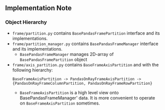 ## Implementation Note

### Object Hierarchy

- `frame/partition.py` contains `BasePandasFramePartition` interface and its implementations.
- `frame/partition_manager.py` contains `BasePandasFrameManager` interface and its implementations.
	- `BasePandasFrameManager` manages 2D-array of `BasePandasFramePartition` object
- `frame/axis_partition.py` contains `BaseFrameAxisPartition` and with the following hierarchy:
	```
	BaseFrameAxisPartition -> PandasOnRayFrameAxisPartition -> {PandasOnRayFrameColumnPartition, PandasOnRayFrameRowPartition}
	```
	- `BaseFrameAxisPartition` is a high level view onto BasePandasFrameManager' data. It is more
	   convenient to operate on `BaseFrameAxisPartition` sometimes.
